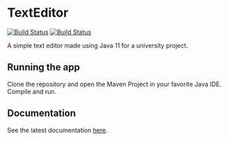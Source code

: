 # TextEditor

[![Build Status](https://travis-ci.com/AbhyudayaSharma/TextEditor.svg?branch=master)](https://travis-ci.com/AbhyudayaSharma/TextEditor)
[![Build Status](https://abhyudaya.visualstudio.com/Hello%20World/_apis/build/status/AbhyudayaSharma.TextEditor?branchName=master)](https://abhyudaya.visualstudio.com/Hello%20World/_build/latest?definitionId=3?branchName=master)

A simple text editor made using Java 11 for a university project.

## Running the app

Clone the repository and open the Maven Project in your favorite Java IDE. Compile and run.

## Documentation

See the latest documentation [here](https://abhyudayasharma.github.io/TextEditor).
